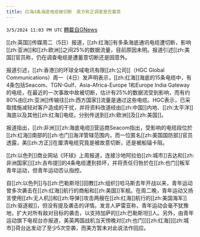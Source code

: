 ```yaml
---
title: 红海4条海底电缆被切断　美方称正调查是否蓄意
---
```

`3/5/2024 11:03 PM UTC` [轉載自GNews](https://gnews.org/articles/2368584)

[[zh:英国]]传媒周二（5日）报道，[[zh:红海]]有多条海底通讯电缆遭切断，影响[[zh:亚洲]]和[[zh:欧洲]]之间25%的数据流量，目前原因未明。报道引述[[zh:美国]]官员称，仍在调查电缆是遭蓄意切断还是因意外。

报道引述，[[zh:香港]]的环球全域电讯有限[[zh:公司]]（HGC Global Communications）周一（4日）发声明表示，[[zh:红海]]海底的15条电缆中，有4条包括Seacom、TGN-Gulf、Asia-Africa-Europe 1和Europe India Gateway的电缆，在最近的一次事故中故被切断，估计有25%的数据流受到影响，而有约80%由[[zh:亚洲]]传输往[[zh:西方国家]]流量是通过这些电缆。HGC表示，已采取措施减轻对客户造成的干扰，并将资料改道经由[[zh:中国]]内地、[[zh:太平洋]]海底以及其他[[zh:红海]]电缆，分别传送到[[zh:欧洲]]及[[zh:美国]]。

报道指出，[[zh:非洲]][[zh:海底电缆]]营运商Seacom指出，受影响的电缆段位於[[zh:红海]]南部的[[zh:也门]]海洋管辖范围内，而一位匿名[[zh:美国国防部]]官员透露，美[[zh:方正]]在厘清电缆究竟是被故意切断，还是被船锚卡阻。

[[zh:以色列]]商业网站《环球》上周报道，连接沙地阿拉伯[[zh:城市]]吉达和[[zh:非洲国家]][[zh:吉布提]]的4条电缆遭到损坏，并将责任归咎於在[[zh:也门]]叛军青年运动，但青年运动否认指控。

自[[zh:以色列]]与[[zh:巴勒斯坦]]回教[[zh:组织]]哈马斯去年开战以来，青年运动曾多次袭击在[[zh:红海]]航行的商船和[[zh:美国]]军舰。在周二晚，青年运动又扬言使用[[zh:无人机]]和[[zh:导弹]]攻击两艘在[[zh:红海]]航行的[[zh:美国海军]][[zh:驱逐舰]]，但没有提及袭击的详情。发言人萨雷亚称，青年运动会毫不犹豫地，扩大对所有敌对目标的袭击，以支持加萨的[[zh:巴勒斯坦]]人。另外，由青年运动旗下电视台亦报道，美英两国战机当天傍晚对[[zh:也门]][[zh:红海]][[zh:城市]]荷台达发动了至少5次空袭，而美方暂未对此说法作回应。
